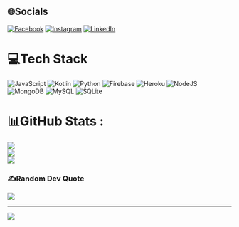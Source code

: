 
## 🌐Socials
[![Facebook](https://img.shields.io/badge/Facebook-%231877F2.svg?logo=Facebook&logoColor=white)](https://facebook.com/mandeepsinghpurwa) [![Instagram](https://img.shields.io/badge/Instagram-%23E4405F.svg?logo=Instagram&logoColor=white)](https://instagram.com/mandeep_s_purwa) [![LinkedIn](https://img.shields.io/badge/LinkedIn-%230077B5.svg?logo=linkedin&logoColor=white)](https://linkedin.com/in/mandeepsinghpurwa) 

# 💻Tech Stack
![JavaScript](https://img.shields.io/badge/javascript-%23323330.svg?style=for-the-badge&logo=javascript&logoColor=%23F7DF1E) ![Kotlin](https://img.shields.io/badge/kotlin-%230095D5.svg?style=for-the-badge&logo=kotlin&logoColor=white) ![Python](https://img.shields.io/badge/python-3670A0?style=for-the-badge&logo=python&logoColor=ffdd54) ![Firebase](https://img.shields.io/badge/firebase-%23039BE5.svg?style=for-the-badge&logo=firebase) ![Heroku](https://img.shields.io/badge/heroku-%23430098.svg?style=for-the-badge&logo=heroku&logoColor=white) ![NodeJS](https://img.shields.io/badge/node.js-6DA55F?style=for-the-badge&logo=node.js&logoColor=white) ![MongoDB](https://img.shields.io/badge/MongoDB-%234ea94b.svg?style=for-the-badge&logo=mongodb&logoColor=white) ![MySQL](https://img.shields.io/badge/mysql-%2300f.svg?style=for-the-badge&logo=mysql&logoColor=white) ![SQLite](https://img.shields.io/badge/sqlite-%2307405e.svg?style=for-the-badge&logo=sqlite&logoColor=white)
# 📊GitHub Stats :
![](https://github-readme-stats.vercel.app/api?username=OfficialMandeepCode&theme=dark&hide_border=false&include_all_commits=false&count_private=false)<br/>
![](https://github-readme-streak-stats.herokuapp.com/?user=OfficialMandeepCode&theme=dark&hide_border=false)<br/>
![](https://github-readme-stats.vercel.app/api/top-langs/?username=OfficialMandeepCode&theme=dark&hide_border=false&include_all_commits=false&count_private=false&layout=compact)

### ✍️Random Dev Quote
![](https://quotes-github-readme.vercel.app/api?type=horizontal&theme=dark)

---
[![](https://visitcount.itsvg.in/api?id=OfficialMandeepCode&icon=5&color=1)](https://visitcount.itsvg.in)
